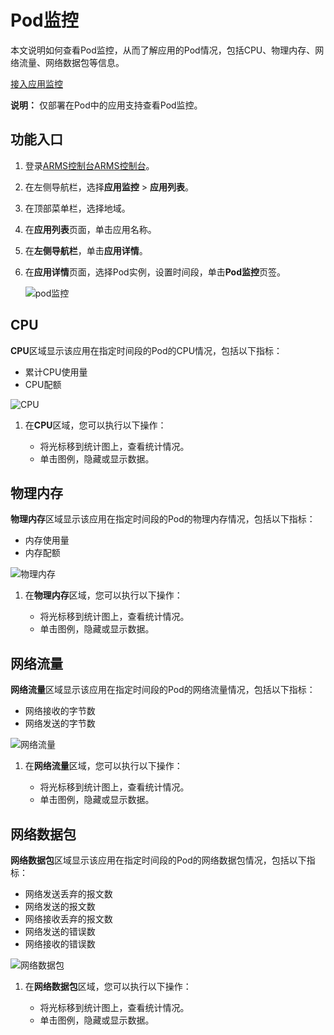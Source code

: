# Pod监控

本文说明如何查看Pod监控，从而了解应用的Pod情况，包括CPU、物理内存、网络流量、网络数据包等信息。

[接入应用监控](/intl.zh-CN/应用监控/接入应用监控/应用监控接入概述.md)

**说明：** 仅部署在Pod中的应用支持查看Pod监控。

## 功能入口

1.  登录[ARMS控制台](https://arms.console.aliyun.com/#/home)[ARMS控制台](https://arms-ap-southeast-1.console.aliyun.com/#/home)。

2.  在左侧导航栏，选择**应用监控** \> **应用列表**。

3.  在顶部菜单栏，选择地域。

4.  在**应用列表**页面，单击应用名称。

5.  在**左侧导航栏**，单击**应用详情**。

6.  在**应用详情**页面，选择Pod实例，设置时间段，单击**Pod监控**页签。

    ![pod监控](https://static-aliyun-doc.oss-accelerate.aliyuncs.com/assets/img/zh-CN/2080191161/p236424.png)


## CPU

**CPU**区域显示该应用在指定时间段的Pod的CPU情况，包括以下指标：

-   累计CPU使用量
-   CPU配额

![CPU](https://static-aliyun-doc.oss-accelerate.aliyuncs.com/assets/img/zh-CN/2080191161/p236432.png)

1.  在**CPU**区域，您可以执行以下操作：

    -   将光标移到统计图上，查看统计情况。
    -   单击图例，隐藏或显示数据。

## 物理内存

**物理内存**区域显示该应用在指定时间段的Pod的物理内存情况，包括以下指标：

-   内存使用量
-   内存配额

![物理内存](https://static-aliyun-doc.oss-accelerate.aliyuncs.com/assets/img/zh-CN/2080191161/p236434.png)

1.  在**物理内存**区域，您可以执行以下操作：

    -   将光标移到统计图上，查看统计情况。
    -   单击图例，隐藏或显示数据。

## 网络流量

**网络流量**区域显示该应用在指定时间段的Pod的网络流量情况，包括以下指标：

-   网络接收的字节数
-   网络发送的字节数

![网络流量](https://static-aliyun-doc.oss-accelerate.aliyuncs.com/assets/img/zh-CN/2080191161/p236437.png)

1.  在**网络流量**区域，您可以执行以下操作：

    -   将光标移到统计图上，查看统计情况。
    -   单击图例，隐藏或显示数据。

## 网络数据包

**网络数据包**区域显示该应用在指定时间段的Pod的网络数据包情况，包括以下指标：

-   网络发送丢弃的报文数
-   网络发送的报文数
-   网络接收丢弃的报文数
-   网络发送的错误数
-   网络接收的错误数

![网络数据包](https://static-aliyun-doc.oss-accelerate.aliyuncs.com/assets/img/zh-CN/3080191161/p236441.png)

1.  在**网络数据包**区域，您可以执行以下操作：

    -   将光标移到统计图上，查看统计情况。
    -   单击图例，隐藏或显示数据。

